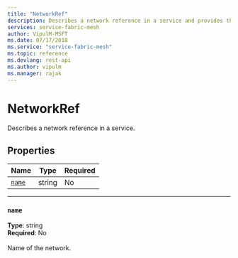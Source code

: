 ```yaml
---
title: "NetworkRef"
description: Describes a network reference in a service and provides the name, type, and requirement status for the name property.
services: service-fabric-mesh
author: VipulM-MSFT
ms.date: 07/17/2018
ms.service: "service-fabric-mesh"
ms.topic: reference
ms.devlang: rest-api
ms.author: vipulm
ms.manager: rajak
---
```

# NetworkRef

Describes a network reference in a service.

## Properties
| Name | Type | Required |
| --- | --- | --- |
| [`name`](#name) | string | No |

____
### `name`
__Type__: string <br/>
__Required__: No<br/>
<br/>
Name of the network.
